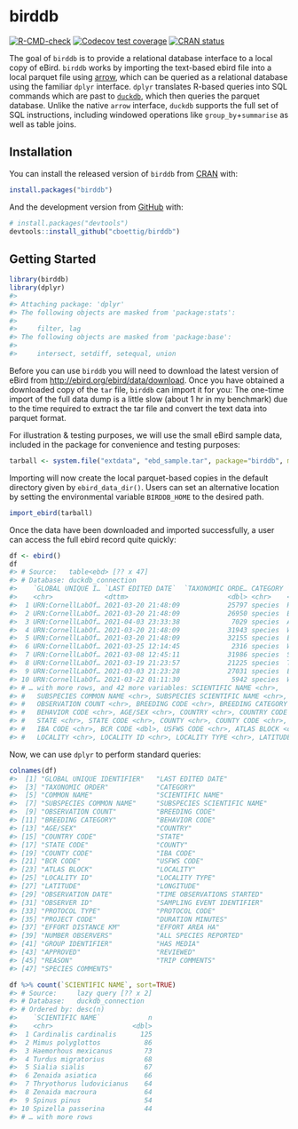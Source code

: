 
<!-- README.md is generated from README.Rmd. Please edit that file -->

# birddb

<!-- badges: start -->

[![R-CMD-check](https://github.com/cboettig/birddb/workflows/R-CMD-check/badge.svg)](https://github.com/cboettig/birddb/actions)
[![Codecov test
coverage](https://codecov.io/gh/cboettig/birddb/branch/main/graph/badge.svg)](https://codecov.io/gh/cboettig/birddb?branch=main)
[![CRAN
status](https://www.r-pkg.org/badges/version/birddb)](https://CRAN.R-project.org/package=birddb)
<!-- badges: end -->

The goal of `birddb` is to provide a relational database interface to a
local copy of eBird. `birddb` works by importing the text-based ebird
file into a local parquet file using
[arrow](https://cran.r-project.org/package=arrow), which can be queried
as a relational database using the familiar `dplyr` interface. `dplyr`
translates R-based queries into SQL commands which are past to
[`duckdb`](https://duckdb.org), which then queries the parquet database.
Unlike the native `arrow` interface, `duckdb` supports the full set of
SQL instructions, including windowed operations like
`group_by`+`summarise` as well as table joins.

## Installation

You can install the released version of `birddb` from
[CRAN](https://CRAN.R-project.org) with:

``` r
install.packages("birddb")
```

And the development version from [GitHub](https://github.com/) with:

``` r
# install.packages("devtools")
devtools::install_github("cboettig/birddb")
```

## Getting Started

``` r
library(birddb)
library(dplyr)
#> 
#> Attaching package: 'dplyr'
#> The following objects are masked from 'package:stats':
#> 
#>     filter, lag
#> The following objects are masked from 'package:base':
#> 
#>     intersect, setdiff, setequal, union
```

Before you can use `birddb` you will need to download the latest version
of eBird from <http://ebird.org/ebird/data/download>. Once you have
obtained a downloaded copy of the `tar` file, `birddb` can import it for
you: The one-time import of the full data dump is a little slow (about 1
hr in my benchmark) due to the time required to extract the tar file and
convert the text data into parquet format.

For illustration & testing purposes, we will use the small eBird sample
data, included in the package for convenience and testing purposes:

``` r
tarball <- system.file("extdata", "ebd_sample.tar", package="birddb", mustWork = TRUE)
```

Importing will now create the local parquet-based copies in the default
directory given by `ebird_data_dir()`. Users can set an alternative
location by setting the environmental variable `BIRDDB_HOME` to the
desired path.

``` r
import_ebird(tarball)
```

Once the data have been downloaded and imported successfully, a user can
access the full ebird record quite quickly:

``` r
df <- ebird()
df
#> # Source:   table<ebd> [?? x 47]
#> # Database: duckdb_connection
#>    `GLOBAL UNIQUE I… `LAST EDITED DATE`  `TAXONOMIC ORDE… CATEGORY `COMMON NAME`
#>    <chr>             <dttm>                         <dbl> <chr>    <chr>        
#>  1 URN:CornellLabOf… 2021-03-20 21:48:09            25797 species  Ruby-crowned…
#>  2 URN:CornellLabOf… 2021-03-20 21:48:09            26950 species  Brown Thrash…
#>  3 URN:CornellLabOf… 2021-04-03 23:33:38             7029 species  American Whi…
#>  4 URN:CornellLabOf… 2021-03-20 21:48:09            31943 species  White-throat…
#>  5 URN:CornellLabOf… 2021-03-20 21:48:09            32155 species  Eastern Towh…
#>  6 URN:CornellLabOf… 2021-03-25 12:14:45             2316 species  White-winged…
#>  7 URN:CornellLabOf… 2021-03-08 12:45:11            31986 species  Savannah Spa…
#>  8 URN:CornellLabOf… 2021-03-19 21:23:57            21225 species  Tufted Titmo…
#>  9 URN:CornellLabOf… 2021-03-03 21:23:28            27031 species  Eastern Blue…
#> 10 URN:CornellLabOf… 2021-03-22 01:11:30             5942 species  Wilson's Sni…
#> # … with more rows, and 42 more variables: SCIENTIFIC NAME <chr>,
#> #   SUBSPECIES COMMON NAME <chr>, SUBSPECIES SCIENTIFIC NAME <chr>,
#> #   OBSERVATION COUNT <chr>, BREEDING CODE <chr>, BREEDING CATEGORY <chr>,
#> #   BEHAVIOR CODE <chr>, AGE/SEX <chr>, COUNTRY <chr>, COUNTRY CODE <chr>,
#> #   STATE <chr>, STATE CODE <chr>, COUNTY <chr>, COUNTY CODE <chr>,
#> #   IBA CODE <chr>, BCR CODE <dbl>, USFWS CODE <chr>, ATLAS BLOCK <chr>,
#> #   LOCALITY <chr>, LOCALITY ID <chr>, LOCALITY TYPE <chr>, LATITUDE <dbl>, …
```

Now, we can use `dplyr` to perform standard queries:

``` r
colnames(df)
#>  [1] "GLOBAL UNIQUE IDENTIFIER"   "LAST EDITED DATE"          
#>  [3] "TAXONOMIC ORDER"            "CATEGORY"                  
#>  [5] "COMMON NAME"                "SCIENTIFIC NAME"           
#>  [7] "SUBSPECIES COMMON NAME"     "SUBSPECIES SCIENTIFIC NAME"
#>  [9] "OBSERVATION COUNT"          "BREEDING CODE"             
#> [11] "BREEDING CATEGORY"          "BEHAVIOR CODE"             
#> [13] "AGE/SEX"                    "COUNTRY"                   
#> [15] "COUNTRY CODE"               "STATE"                     
#> [17] "STATE CODE"                 "COUNTY"                    
#> [19] "COUNTY CODE"                "IBA CODE"                  
#> [21] "BCR CODE"                   "USFWS CODE"                
#> [23] "ATLAS BLOCK"                "LOCALITY"                  
#> [25] "LOCALITY ID"                "LOCALITY TYPE"             
#> [27] "LATITUDE"                   "LONGITUDE"                 
#> [29] "OBSERVATION DATE"           "TIME OBSERVATIONS STARTED" 
#> [31] "OBSERVER ID"                "SAMPLING EVENT IDENTIFIER" 
#> [33] "PROTOCOL TYPE"              "PROTOCOL CODE"             
#> [35] "PROJECT CODE"               "DURATION MINUTES"          
#> [37] "EFFORT DISTANCE KM"         "EFFORT AREA HA"            
#> [39] "NUMBER OBSERVERS"           "ALL SPECIES REPORTED"      
#> [41] "GROUP IDENTIFIER"           "HAS MEDIA"                 
#> [43] "APPROVED"                   "REVIEWED"                  
#> [45] "REASON"                     "TRIP COMMENTS"             
#> [47] "SPECIES COMMENTS"
```

``` r
df %>% count(`SCIENTIFIC NAME`, sort=TRUE)
#> # Source:     lazy query [?? x 2]
#> # Database:   duckdb_connection
#> # Ordered by: desc(n)
#>    `SCIENTIFIC NAME`            n
#>    <chr>                    <dbl>
#>  1 Cardinalis cardinalis      125
#>  2 Mimus polyglottos           86
#>  3 Haemorhous mexicanus        73
#>  4 Turdus migratorius          68
#>  5 Sialia sialis               67
#>  6 Zenaida asiatica            66
#>  7 Thryothorus ludovicianus    64
#>  8 Zenaida macroura            64
#>  9 Spinus pinus                54
#> 10 Spizella passerina          44
#> # … with more rows
```
